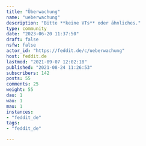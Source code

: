 ```yaml
---
title: "Überwachung" 
name: "ueberwachung"
description: "Bitte **keine VTs** oder ähnliches."
type: community
date: "2023-06-20 11:37:50"
draft: false
nsfw: false
actor_id: "https://feddit.de/c/ueberwachung"
host: feddit.de
lastmod: "2021-09-07 12:02:18"
published: "2021-08-24 11:26:53"
subscribers: 142
posts: 55
comments: 25
weight: 55
dau: 1
wau: 1
mau: 1
instances:
- "feddit_de"
tags: 
- "feddit_de"

---
```


